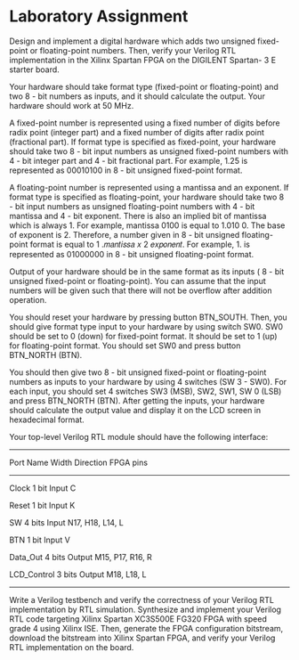 # Laboratory Assignment #

Design and implement a digital hardware which adds two unsigned fixed-point or
floating-point numbers. Then, verify your Verilog RTL implementation in the Xilinx
Spartan FPGA on the DIGILENT Spartan- 3 E starter board.

Your hardware should take format type (fixed-point or floating-point) and two 8 - bit
numbers as inputs, and it should calculate the output. Your hardware should work at
50 MHz.

A fixed-point number is represented using a fixed number of digits before radix point
(integer part) and a fixed number of digits after radix point (fractional part). If format
type is specified as fixed-point, your hardware should take two 8 - bit input numbers
as unsigned fixed-point numbers with 4 - bit integer part and 4 - bit fractional part. For
example, 1.25 is represented as 00010100 in 8 - bit unsigned fixed-point format.

A floating-point number is represented using a mantissa and an exponent. If format
type is specified as floating-point, your hardware should take two 8 - bit input numbers
as unsigned floating-point numbers with 4 - bit mantissa and 4 - bit exponent. There is
also an implied bit of mantissa which is always 1. For example, mantissa 0100 is
equal to 1.010 0. The base of exponent is 2. Therefore, a number given in 8 - bit
unsigned floating-point format is equal to 1 .𝑚𝑎𝑛𝑡𝑖𝑠𝑠𝑎 𝑥 2 𝑒𝑥𝑝𝑜𝑛𝑒𝑛𝑡. For example, 1.
is represented as 01000000 in 8 - bit unsigned floating-point format.

Output of your hardware should be in the same format as its inputs ( 8 - bit unsigned
fixed-point or floating-point). You can assume that the input numbers will be given
such that there will not be overflow after addition operation.

You should reset your hardware by pressing button BTN_SOUTH. Then, you should
give format type input to your hardware by using switch SW0. SW0 should be set to
0 (down) for fixed-point format. It should be set to 1 (up) for floating-point format. You
should set SW0 and press button BTN_NORTH (BTN).

You should then give two 8 - bit unsigned fixed-point or floating-point numbers as
inputs to your hardware by using 4 switches (SW 3 - SW0). For each input, you
should set 4 switches SW3 (MSB), SW2, SW1, SW 0 (LSB) and press BTN_NORTH
(BTN). After getting the inputs, your hardware should calculate the output value and
display it on the LCD screen in hexadecimal format.

Your top-level Verilog RTL module should have the following interface:

----------------------------------------------------------------------------------------------------------------

Port Name Width Direction FPGA pins

----------------------------------------------------------------------------------------------------------------

Clock 1 bit Input C

Reset 1 bit Input K

SW 4 bits Input N17, H18, L14, L

BTN 1 bit Input V

Data_Out 4 bits Output M15, P17, R16, R

LCD_Control 3 bits Output M18, L18, L

----------------------------------------------------------------------------------------------------------------

Write a Verilog testbench and verify the correctness of your Verilog RTL
implementation by RTL simulation. Synthesize and implement your Verilog RTL code
targeting Xilinx Spartan XC3S500E FG320 FPGA with speed grade 4 using Xilinx
ISE. Then, generate the FPGA configuration bitstream, download the bitstream into
Xilinx Spartan FPGA, and verify your Verilog RTL implementation on the board.
